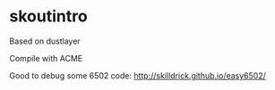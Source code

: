 # skoutintro #

Based on dustlayer

Compile with ACME

Good to debug some 6502 code: http://skilldrick.github.io/easy6502/
